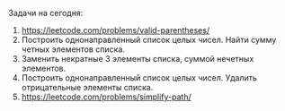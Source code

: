 
Задачи на сегодня:
1.	https://leetcode.com/problems/valid-parentheses/
2.	Построить однонаправленный список целых чисел. Найти сумму четных элементов списка.
3.	Заменить некратные 3 элементы списка, суммой нечетных элементов.
4.	Построить однонаправленный список целых чисел.  Удалить отрицательные элементы списка.
5.	https://leetcode.com/problems/simplify-path/
